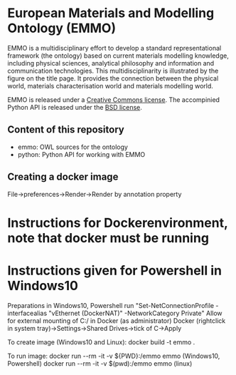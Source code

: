 European Materials and Modelling Ontology (EMMO)
================================================
EMMO is a multidisciplinary effort to develop a standard
representational framework (the ontology) based on current materials
modelling knowledge, including physical sciences, analytical
philosophy and information and communication technologies.  This
multidisciplinarity is illustrated by the figure on the title page.
It provides the connection between the physical world, materials
characterisation world and materials modelling world.

EMMO is released under a [Creative Commons license](emmo/LICENSE.md).
The accompinied Python API is released under the [BSD
license](python/LICENSE.txt).


Content of this repository
--------------------------
  * emmo: OWL sources for the ontology
  * python: Python API for working with EMMO


Creating a docker image
-----------------------

File->preferences->Render->Render by annotation property

# Instructions for Dockerenvironment, note that docker must be running
# Instructions given for Powershell in Windows10

Preparations in Windows10, Powershell
run "Set-NetConnectionProfile -interfacealias "vEthernet (DockerNAT)" -NetworkCategory Private"
Allow for external mounting of C:/ in Docker (as administrator)
	Docker (rightclick in system tray)->Settings->Shared Drives->tick of C->Apply

To create image (Windows10 and Linux):
docker build -t emmo .

To run image:
docker run --rm -it -v ${PWD}:/emmo emmo (Windows10, Powershell)
docker run --rm -it -v $(pwd):/emmo emmo (linux)
